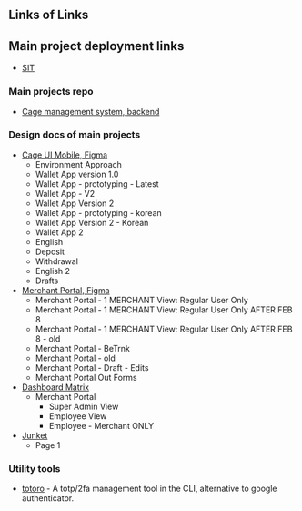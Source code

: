 ## Links of Links

## Main project deployment links
- [SIT](https://sit-api.betrnk-cage.com/)

### Main projects repo
- [Cage management system, backend](https://github.com/chiefofit/cage-management-system-v1.0)

### Design docs of main projects
- [Cage UI Mobile, Figma](https://www.figma.com/design/4BM2rimqC7G27zyU896ovC/Cage-UI-Mobile?node-id=1721-17037&p=f&t=iQHLBBLN9jEhDXnd-0)
    - Environment Approach
    - Wallet App version 1.0
    - Wallet App - prototyping - Latest
    - Wallet App - V2
    - Wallet App Version 2
    - Wallet App - prototyping - korean
    - Wallet App Version 2 - Korean
    - Wallet App 2
    - English
    - Deposit
    - Withdrawal
    - English 2
    - Drafts
- [Merchant Portal, Figma](https://www.figma.com/design/VVNI6hHSyQkr0eKACi1f4T/Merchant-Portal-OFFICIAL?node-id=0-1&p=f&t=PoBhGzwcHig8DMPX-0)
    - Merchant Portal - 1 MERCHANT View: Regular User Only
    - Merchant Portal - 1 MERCHANT View: Regular User Only AFTER FEB 8
    - Merchant Portal - 1 MERCHANT View: Regular User Only AFTER FEB 8 - old
    - Merchant Portal - BeTrnk
    - Merchant Portal - old
    - Merchant Portal - Draft - Edits
    - Merchant Portal Out Forms
- [Dashboard Matrix](https://www.figma.com/proto/x7zQuLmCjJuxgxolCO3pau/Gelly---Dashboard-Matrix?node-id=330-23919&t=w34oMoNFuRMlJ7BL-1&scaling=min-zoom&content-scaling=fixed&page-id=330%3A23917&starting-point-node-id=330%3A23919&show-proto-sidebar=1)
    - Merchant Portal
        - Super Admin View
        - Employee View
        - Employee - Merchant ONLY
- [Junket](https://www.figma.com/design/TOgWdUnEbnjlNo5WtYSdF9/Junket?node-id=0-1&p=f&t=l4vXZwBoUxOrDbzN-0)
    - Page 1

### Utility tools
- [totoro](https://github.com/jcesar-betrnk/totoro) - A totp/2fa management tool in the CLI, alternative to google authenticator.
